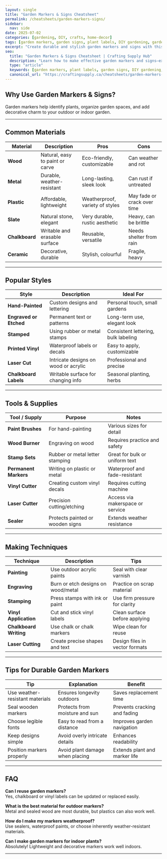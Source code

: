 ```yaml
---
layout: single
title: "Garden Markers & Signs Cheatsheet"
permalink: /cheatsheets/garden-markers-signs/
sidebar:
  nav: side
date: 2025-07-02
categories: [gardening, DIY, crafts, home-decor]
tags: [garden markers, garden signs, plant labels, DIY gardening, garden crafts, cheatsheet]
excerpt: "Create durable and stylish garden markers and signs with this detailed cheatsheet covering materials, styles, tools, and techniques."
seo:
  title: "Garden Markers & Signs Cheatsheet | Crafting Supply Hub"
  description: "Learn how to make effective garden markers and signs—explore materials, styles, tools, and tips for beautiful and functional garden labeling."
  type: "article"
  keywords: [garden markers, plant labels, garden signs, DIY gardening, garden crafts, plant markers]
  canonical_url: "https://craftingsupply.ca/cheatsheets/garden-markers-signs/"
---
```


## Why Use Garden Markers & Signs?

Garden markers help identify plants, organize garden spaces, and add decorative charm to your outdoor or indoor garden.

---

## Common Materials

| Material             | Description                         | Pros                           | Cons                          |
|----------------------|-----------------------------------|-------------------------------|-------------------------------|
| **Wood**             | Natural, easy to paint or carve   | Eco-friendly, customizable    | Can weather and rot            |
| **Metal**             | Durable, weather-resistant        | Long-lasting, sleek look      | Can rust if untreated          |
| **Plastic**           | Affordable, lightweight           | Weatherproof, variety of styles| May fade or crack over time    |
| **Slate**             | Natural stone, elegant            | Very durable, rustic aesthetic| Heavy, can be brittle          |
| **Chalkboard**        | Writable and erasable surface     | Reusable, versatile           | Needs shelter from rain        |
| **Ceramic**           | Decorative, durable               | Stylish, colourful             | Fragile, heavy                |

---

## Popular Styles

| Style                | Description                        | Ideal For                      |
|----------------------|----------------------------------|-------------------------------|
| **Hand-Painted**     | Custom designs and lettering      | Personal touch, small gardens  |
| **Engraved or Etched**| Permanent text or patterns        | Long-term use, elegant look    |
| **Stamped**          | Using rubber or metal stamps       | Consistent lettering, bulk labeling |
| **Printed Vinyl**    | Waterproof labels or decals        | Easy to apply, customizable   |
| **Laser Cut**        | Intricate designs on wood or acrylic| Professional and precise       |
| **Chalkboard Labels**| Writable surface for changing info| Seasonal planting, herbs       |

---

## Tools & Supplies

| Tool / Supply        | Purpose                           | Notes                         |
|----------------------|---------------------------------|-------------------------------|
| **Paint Brushes**    | For hand-painting                | Various sizes for detail       |
| **Wood Burner**      | Engraving on wood                | Requires practice and safety   |
| **Stamp Sets**       | Rubber or metal letter stamping  | Great for bulk or uniform text |
| **Permanent Markers**| Writing on plastic or metal      | Waterproof and fade-resistant  |
| **Vinyl Cutter**     | Creating custom vinyl decals     | Requires cutting machine       |
| **Laser Cutter**     | Precision cutting/etching        | Access via makerspace or service|
| **Sealer**           | Protects painted or wooden signs | Extends weather resistance     |

---

## Making Techniques

| Technique            | Description                      | Tips                          |
|----------------------|---------------------------------|-------------------------------|
| **Painting**         | Use outdoor acrylic paints       | Seal with clear varnish       |
| **Engraving**        | Burn or etch designs on wood/metal| Practice on scrap material    |
| **Stamping**         | Press stamps with ink or paint   | Use firm pressure for clarity |
| **Vinyl Application**| Cut and stick vinyl labels       | Clean surface before applying |
| **Chalkboard Writing**| Use chalk or chalk markers       | Wipe clean for reuse          |
| **Laser Cutting**    | Create precise shapes and text   | Design files in vector formats|

---

## Tips for Durable Garden Markers

| Tip                   | Explanation                     | Benefit                       |
|-----------------------|---------------------------------|-------------------------------|
| Use weather-resistant materials | Ensures longevity outdoors | Saves replacement time         |
| Seal wooden markers    | Protects from moisture and sun  | Prevents cracking and fading   |
| Choose legible fonts   | Easy to read from a distance    | Improves garden navigation     |
| Keep designs simple    | Avoid overly intricate details  | Enhances readability           |
| Position markers properly | Avoid plant damage when placing| Extends plant and marker life  |

---

## FAQ

**Can I reuse garden markers?**  
Yes, chalkboard or vinyl labels can be updated or replaced easily.

**What is the best material for outdoor markers?**  
Metal and sealed wood are most durable, but plastics can also work well.

**How do I make my markers weatherproof?**  
Use sealers, waterproof paints, or choose inherently weather-resistant materials.

**Can I make garden markers for indoor plants?**  
Absolutely! Lightweight and decorative markers work well indoors.

---
